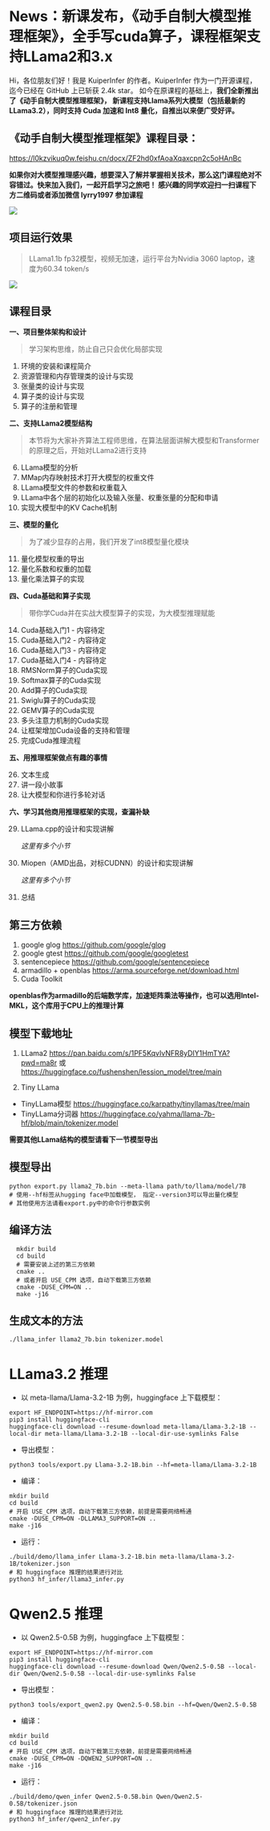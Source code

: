 #  News：新课发布，《动手自制大模型推理框架》，全手写cuda算子，课程框架支持LLama2和3.x
Hi，各位朋友们好！我是 KuiperInfer 的作者。KuiperInfer 作为一门开源课程，迄今已经在 GitHub 上已斩获 2.4k star。 如今在原课程的基础上，**我们全新推出了《动手自制大模型推理框架》， 新课程支持Llama系列大模型（包括最新的LLama3.2），同时支持 Cuda 加速和 Int8 量化，自推出以来便广受好评。**

## 《动手自制大模型推理框架》课程目录：

https://l0kzvikuq0w.feishu.cn/docx/ZF2hd0xfAoaXqaxcpn2c5oHAnBc

**如果你对大模型推理感兴趣，想要深入了解并掌握相关技术，那么这门课程绝对不容错过。快来加入我们，一起开启学习之旅吧！
    感兴趣的同学欢迎扫一扫课程下方二维码或者添加微信 lyrry1997 参加课程**



<img src="./imgs/me.jpg"  />



## 项目运行效果
> LLama1.1b fp32模型，视频无加速，运行平台为Nvidia 3060 laptop，速度为60.34 token/s

![](./imgs/do.gif)

## 课程目录


**一、项目整体架构和设计**
> 学习架构思维，防止自己只会优化局部实现

1. 环境的安装和课程简介
2. 资源管理和内存管理类的设计与实现
3. 张量类的设计与实现
4. 算子类的设计与实现
5. 算子的注册和管理

**二、支持LLama2模型结构**
> 本节将为大家补齐算法工程师思维，在算法层面讲解大模型和Transformer的原理之后，开始对LLama2进行支持

6. LLama模型的分析
7. MMap内存映射技术打开大模型的权重文件
8. LLama模型文件的参数和权重载入 
9. LLama中各个层的初始化以及输入张量、权重张量的分配和申请
10. 实现大模型中的KV Cache机制

**三、模型的量化**
> 为了减少显存的占用，我们开发了int8模型量化模块
11. 量化模型权重的导出
12. 量化系数和权重的加载
13. 量化乘法算子的实现

**四、Cuda基础和算子实现**
> 带你学Cuda并在实战大模型算子的实现，为大模型推理赋能
14. Cuda基础入门1 - 内容待定
15. Cuda基础入门2 - 内容待定
16. Cuda基础入门3 - 内容待定
17. Cuda基础入门4 - 内容待定
18. RMSNorm算子的Cuda实现
19. Softmax算子的Cuda实现 
20. Add算子的Cuda实现 
21. Swiglu算子的Cuda实现 
22. GEMV算子的Cuda实现 
23. 多头注意力机制的Cuda实现 
24. 让框架增加Cuda设备的支持和管理 
25. 完成Cuda推理流程

**五、用推理框架做点有趣的事情**

26. 文本生成
27. 讲一段小故事
28. 让大模型和你进行多轮对话


**六、学习其他商用推理框架的实现，查漏补缺**

29. LLama.cpp的设计和实现讲解

    *这里有多个小节*
30. Miopen（AMD出品，对标CUDNN）的设计和实现讲解

    *这里有多个小节*
32. 总结

## 第三方依赖
1. google glog https://github.com/google/glog
2. google gtest https://github.com/google/googletest
3. sentencepiece https://github.com/google/sentencepiece
4. armadillo + openblas https://arma.sourceforge.net/download.html
5. Cuda Toolkit

**openblas作为armadillo的后端数学库，加速矩阵乘法等操作，也可以选用Intel-MKL，这个库用于CPU上的推理计算**


## 模型下载地址
1. LLama2 https://pan.baidu.com/s/1PF5KqvIvNFR8yDIY1HmTYA?pwd=ma8r 或 https://huggingface.co/fushenshen/lession_model/tree/main

2. Tiny LLama 
* TinyLLama模型 https://huggingface.co/karpathy/tinyllamas/tree/main
* TinyLLama分词器 https://huggingface.co/yahma/llama-7b-hf/blob/main/tokenizer.model

**需要其他LLama结构的模型请看下一节模型导出**

## 模型导出
```shell
python export.py llama2_7b.bin --meta-llama path/to/llama/model/7B
# 使用--hf标签从hugging face中加载模型， 指定--version3可以导出量化模型
# 其他使用方法请看export.py中的命令行参数实例
```


## 编译方法
```shell
  mkdir build 
  cd build
  # 需要安装上述的第三方依赖
  cmake ..
  # 或者开启 USE_CPM 选项，自动下载第三方依赖
  cmake -DUSE_CPM=ON ..
  make -j16
```

## 生成文本的方法
```shell
./llama_infer llama2_7b.bin tokenizer.model

```

# LLama3.2 推理

- 以 meta-llama/Llama-3.2-1B 为例，huggingface 上下载模型：
```shell
export HF_ENDPOINT=https://hf-mirror.com
pip3 install huggingface-cli
huggingface-cli download --resume-download meta-llama/Llama-3.2-1B --local-dir meta-llama/Llama-3.2-1B --local-dir-use-symlinks False
```
- 导出模型：
```shell
python3 tools/export.py Llama-3.2-1B.bin --hf=meta-llama/Llama-3.2-1B
```
- 编译：
```shell
mkdir build 
cd build
# 开启 USE_CPM 选项，自动下载第三方依赖，前提是需要网络畅通
cmake -DUSE_CPM=ON -DLLAMA3_SUPPORT=ON .. 
make -j16
```
- 运行：
```shell
./build/demo/llama_infer Llama-3.2-1B.bin meta-llama/Llama-3.2-1B/tokenizer.json
# 和 huggingface 推理的结果进行对比
python3 hf_infer/llama3_infer.py
```

# Qwen2.5 推理

- 以 Qwen2.5-0.5B 为例，huggingface 上下载模型：
```shell
export HF_ENDPOINT=https://hf-mirror.com
pip3 install huggingface-cli
huggingface-cli download --resume-download Qwen/Qwen2.5-0.5B --local-dir Qwen/Qwen2.5-0.5B --local-dir-use-symlinks False
```
- 导出模型：
```shell
python3 tools/export_qwen2.py Qwen2.5-0.5B.bin --hf=Qwen/Qwen2.5-0.5B
```
- 编译：
```shell
mkdir build 
cd build
# 开启 USE_CPM 选项，自动下载第三方依赖，前提是需要网络畅通
cmake -DUSE_CPM=ON -DQWEN2_SUPPORT=ON .. 
make -j16
```
- 运行：
```shell
./build/demo/qwen_infer Qwen2.5-0.5B.bin Qwen/Qwen2.5-0.5B/tokenizer.json
# 和 huggingface 推理的结果进行对比
python3 hf_infer/qwen2_infer.py
```
